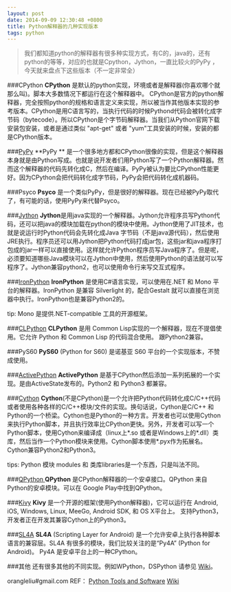 ```yaml
---
layout: post
date: 2014-09-09 12:30:48 +0800
title: Python解释器的几种实现版本
tags: python
---
```


>我们都知道python的解释器有很多种实现方式，有C的，java的，还有python的等等，对应的也就是Cpython，Jython，一直比较火的PyPy ，今天就来盘点下这些版本（不一定非常全）

###CPython
**CPython** 是默认的python实现，环境或者是解释器(你喜欢哪个就那么叫)。脚本大多数情况下都运行在这个解释器中。
CPython是官方的python解释器，完全按照python的规格和语言定义来实现，所以被当作其他版本实现的参考版本。CPython是用C语言写的，当执行代码的时候Pythond代码会被转化成字节码（bytecode）。所以CPython是个字节码解释器。当我们从Python官网下载安装包安装，或者是通过类似 "apt-get" 或者 "yum"工具安装的时候，安装的都是CPython版本。

###[PyPy](http://pypy.org/)
**PyPy ** 是一个很多地方都和CPython很像的实现，但是这个解释器本身就是由Python写成。也就是说开发者们用Python写了一个Python解释器。然而这个解释器的代码先转化成C，然后在编译。PyPy被认为要比CPython性能更好。因为CPython会把代码转化成字节码，PyPy会把代码转化成机器码。

###Psyco
**Psyco** 是一个类似PyPy，但是很好的解释器。现在已经被PyPy取代了，有可能的话，使用PyPy来代替Psyco。

###[Jython](http://www.jython.org/)
**Jython**是用java实现的一个解释器。Jython允许程序员写Python代码，还可以把java的模块加载在python的模块中使用。Jython使用了JIT技术，也就是说运行时Python代码会先转化成Java 字节码（不是java源代码），然后使用JRE执行。程序员还可以用Jython把Python代码打成jar包，这些jar和java程序打包成的jar一样可以直接使用。这样就允许Python程序员写Java程序了。但是呢，必须要知道哪些Java模块可以在Jython中使用，然后使用Python的语法就可以写程序了。Jython兼容python2，也可以使用命令行来写交互式程序。

###[IronPython](http://ironpython.net/)
**IronPython** 是使用C#语言实现，可以使用在.NET 和 Mono 平台的解释器。IronPython 是兼容 Silverlight 的，配合Gestalt 就可以直接在浏览器中执行。IronPython也是兼容Python2的。

tip: Mono 是提供.NET-compatible 工具的开源框架。

###[CLPython](http://common-lisp.net/project/clpython/)
**CLPython** 是用 Common Lisp实现的一个解释器，现在不提倡使用。它允许 Python 和 Common Lisp 的代码混合使用。 跟Python2兼容。

###PyS60
**PyS60** (Python for S60) 是诺基亚 S60 平台的一个实现版本，不赞成使用。


###[ActivePython](http://www.activestate.com/activepython)
**ActivePython** 是基于CPython然后添加一系列拓展的一个实现。是由ActiveState发布的。Python2 和 Python3 都兼容。


###[Cython](http://cython.org/)
**Cython**(不是CPython)是一个允许把Python代码转化成C/C++代码或者使用各种各样的C/C++模块/文件的实现。换句话说，Cython是C/C++ 和Python的一个桥梁。Cython也是Python的一种方言。开发者也可以使用Cython来执行Python脚本，并且执行效率比CPython更快。另外，开发者可以写一个Python脚本，使用Cython来编译成（linux上*.so 或者是Windows上的*.dll）类库，然后当作一个Python模块来使用。Cython脚本使用*.pyx作为拓展名。Cython兼容Python2和Python3。

tips: Python 模块 modules 和 类库libraries是一个东西，只是叫法不同。

###[QPython ](http://qpython.com/)
**QPython** 是CPython解释器的一个安卓接口。QPython 来自Python的安卓模块。可以在 Google Play中找到QPython。

###[Kivy](http://kivy.org)
**Kivy** 是一个开源的框架(使用Python解释器)，它可以运行在 Android, iOS, Windows, Linux, MeeGo, Android SDK, 和 OS X平台上。
支持Python3， 开发者正在开发其兼容Cython上的Python3。


###[SL4A]((https://github.com/damonkohler/sl4a))
**SL4A** (Scripting Layer for Android) 是一个允许安卓上执行各种脚本语言的兼容层。SL4A 有很多的模块，我们比较关注的是“Py4A” (Python for Android)。 Py4A 是安卓平台上的一种CPython。


###其他
还有很多其他的不同实现。例如WPython，DSPython 请参见 [Wiki](https://wiki.python.org/moin/PythonImplementations)。

orangleliu#gmail.com
REF：
[Python Tools and Software](http://www.linux.org/threads/python-tools-and-software.6372/)
[Wiki](https://wiki.python.org/moin/PythonImplementations)
